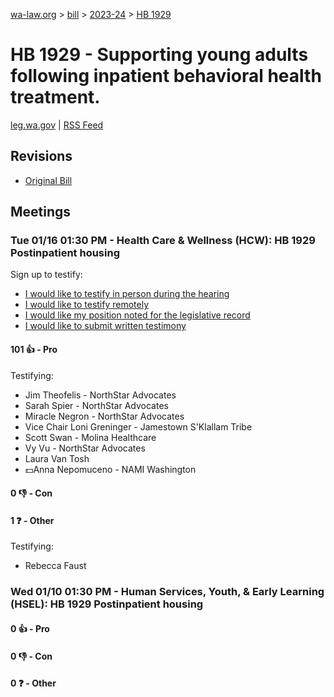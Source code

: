 [wa-law.org](/) > [bill](/bill/) > [2023-24](/bill/2023-24/) > [HB 1929](/bill/2023-24/hb/1929/)

# HB 1929 - Supporting young adults following inpatient behavioral health treatment.
[leg.wa.gov](https://app.leg.wa.gov/billsummary?BillNumber=1929&Year=2023&Initiative=false) | [RSS Feed](./rss.xml)

## Revisions
* [Original Bill](1/)

## Meetings
### Tue 01/16 01:30 PM - Health Care & Wellness (HCW): HB 1929 Postinpatient housing
Sign up to testify:
* [I would like to testify in person during the hearing](https://app.leg.wa.gov/csi/Testifier/Add?chamber=House&mId=31658&aId=156563&caId=23167&tId=1)
* [I would like to testify remotely](https://app.leg.wa.gov/csi/Testifier/Add?chamber=House&mId=31658&aId=156563&caId=23167&tId=2)
* [I would like my position noted for the legislative record](https://app.leg.wa.gov/csi/Testifier/Add?chamber=House&mId=31658&aId=156563&caId=23167&tId=3)
* [I would like to submit written testimony](https://app.leg.wa.gov/csi/Testifier/Add?chamber=House&mId=31658&aId=156563&caId=23167&tId=4)

#### 101 👍 - Pro
Testifying:
* Jim Theofelis - NorthStar Advocates
* Sarah Spier - NorthStar Advocates
* Miracle Negron - NorthStar Advocates
* Vice Chair Loni Greninger - Jamestown S'Klallam Tribe
* Scott Swan - Molina Healthcare
* Vy Vu - NorthStar Advocates
* Laura Van Tosh
* 💵Anna Nepomuceno - NAMI Washington

#### 0 👎 - Con

#### 1 ❓ - Other
Testifying:
* Rebecca Faust

### Wed 01/10 01:30 PM - Human Services, Youth, & Early Learning (HSEL): HB 1929 Postinpatient housing
#### 0 👍 - Pro

#### 0 👎 - Con

#### 0 ❓ - Other
